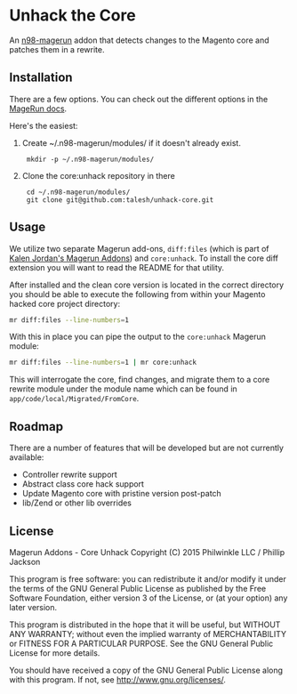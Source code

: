 Unhack the Core
===

An [n98-magerun](https://github.com/netz98/n98-magerun) addon that detects changes to the Magento core and patches them in a rewrite.

Installation
---
There are a few options.  You can check out the different options in the [MageRun
docs](http://magerun.net/introducting-the-new-n98-magerun-module-system/).

Here's the easiest:

1. Create ~/.n98-magerun/modules/ if it doesn't already exist.

        mkdir -p ~/.n98-magerun/modules/

2. Clone the core:unhack repository in there

        cd ~/.n98-magerun/modules/
        git clone git@github.com:talesh/unhack-core.git


Usage
---

We utilize two separate Magerun add-ons, `diff:files` (which is part of [Kalen Jordan's Magerun Addons](https://github.com/kalenjordan/magerun-addons)) and `core:unhack`. To install the core diff extension you will want to read the README for that utility. 

After installed and the clean core version is located in the correct directory you should be able to execute the following from within your Magento hacked core project directory:

```bash
mr diff:files --line-numbers=1
```

With this in place you can pipe the output to the `core:unhack` Magerun module:

```bash
mr diff:files --line-numbers=1 | mr core:unhack
```

This will interrogate the core, find changes, and migrate them to a core rewrite module under the module name which can be found in `app/code/local/Migrated/FromCore`.


Roadmap
---

There are a number of features that will be developed but are not currently available:

- Controller rewrite support
- Abstract class core hack support
- Update Magento core with pristine version post-patch
- lib/Zend or other lib overrides


License
---

Magerun Addons - Core Unhack
Copyright (C) 2015 Philwinkle LLC / Phillip Jackson

This program is free software: you can redistribute it and/or modify
it under the terms of the GNU General Public License as published by
the Free Software Foundation, either version 3 of the License, or
(at your option) any later version.

This program is distributed in the hope that it will be useful,
but WITHOUT ANY WARRANTY; without even the implied warranty of
MERCHANTABILITY or FITNESS FOR A PARTICULAR PURPOSE.  See the
GNU General Public License for more details.

You should have received a copy of the GNU General Public License
along with this program.  If not, see <http://www.gnu.org/licenses/>.
